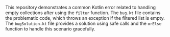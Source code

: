 This repository demonstrates a common Kotlin error related to handling empty collections after using the `filter` function. The `bug.kt` file contains the problematic code, which throws an exception if the filtered list is empty. The `bugSolution.kt` file provides a solution using safe calls and the `orElse` function to handle this scenario gracefully.